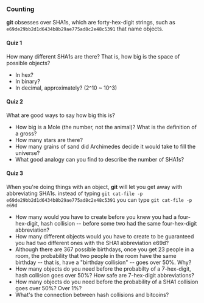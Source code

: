### Counting

**git** obsesses over SHA1s, which are forty-hex-digit strings, such as
```e69de29bb2d1d6434b8b29ae775ad8c2e48c5391``` that name objects.

#### Quiz 1

How many different SHA1s are there? That is, how big is the space of possible objects?

- In hex?
- In binary?
- In decimal, approximately? (2^10 ~ 10^3)

#### Quiz 2

What are good ways to say how big this is?

- How big is a Mole (the number, not the animal)? What is the definition of a gross?
- How many stars are there?
- How many grains of sand did Archimedes decide it would take to fill the universe?
- What good analogy can you find to describe the number of SHA1s?

#### Quiz 3

When you're doing things with an object, **git** will let you get away with abbreviating SHA1s.
instead of typing
```git cat-file -p e69de29bb2d1d6434b8b29ae775ad8c2e48c5391```
you can type
```git cat-file -p e69d```

- How many would you have to create before you knew you had a four-hex-digit, hash collision --
before some two had the same four-hex-digit abbreviation?
- How many different objects would you have to create
to be guaranteed you had two different ones with the SHA1 abbreviation e69d?
- Although there are 367 possible birthdays, once you get 23 people in a room,
the probability that two people in the room have the same birthday --
that is, have a "birthday collision" -- goes over 50%.
Why?
- How many objects do you need before the probabilty of a 7-hex-digit, hash collision goes over 50%?
How safe are 7-hex-digit abbreviations?
- How many objects do you need before the probability of a SHA1 collision goes over 50%?
Over 1%?
- What's the connection between hash collisions and bitcoins?
